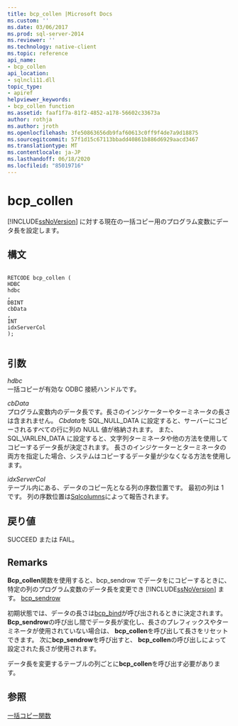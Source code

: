 ```yaml
---
title: bcp_collen |Microsoft Docs
ms.custom: ''
ms.date: 03/06/2017
ms.prod: sql-server-2014
ms.reviewer: ''
ms.technology: native-client
ms.topic: reference
api_name:
- bcp_collen
api_location:
- sqlncli11.dll
topic_type:
- apiref
helpviewer_keywords:
- bcp_collen function
ms.assetid: faaf1f7a-81f2-4852-a178-56602c33673a
author: rothja
ms.author: jroth
ms.openlocfilehash: 3fe50863656db9faf60613c0ff9f4de7a9d18875
ms.sourcegitcommit: 57f1d15c67113bbadd40861b886d6929aacd3467
ms.translationtype: MT
ms.contentlocale: ja-JP
ms.lasthandoff: 06/18/2020
ms.locfileid: "85019716"
---
```

# <a name="bcp_collen"></a>bcp_collen
  [!INCLUDE[ssNoVersion](../../includes/ssnoversion-md.md)] に対する現在の一括コピー用のプログラム変数にデータ長を設定します。  
  
## <a name="syntax"></a>構文  
  
```  
  
RETCODE bcp_collen (  
HDBC   
hdbc  
,  
DBINT   
cbData  
,  
INT   
idxServerCol  
);  
  
```  
  
## <a name="arguments"></a>引数  
 *hdbc*  
 一括コピーが有効な ODBC 接続ハンドルです。  
  
 *cbData*  
 プログラム変数内のデータ長です。長さのインジケーターやターミネータの長さは含まれません。 *Cbdata*を SQL_NULL_DATA に設定すると、サーバーにコピーされるすべての行に列の NULL 値が格納されます。 また、SQL_VARLEN_DATA に設定すると、文字列ターミネータや他の方法を使用してコピーするデータ長が決定されます。 長さのインジケーターとターミネータの両方を指定した場合、システムはコピーするデータ量が少なくなる方法を使用します。  
  
 *idxServerCol*  
 テーブル内にある、データのコピー先となる列の序数位置です。 最初の列は 1 です。 列の序数位置は[Sqlcolumns](../native-client-odbc-api/sqlcolumns.md)によって報告されます。  
  
## <a name="returns"></a>戻り値  
 SUCCEED または FAIL。  
  
## <a name="remarks"></a>Remarks  
 **Bcp_collen**関数を使用すると、bcp_sendrow でデータをにコピーするときに、特定の列のプログラム変数のデータ長を変更でき [!INCLUDE[ssNoVersion](../../includes/ssnoversion-md.md)] ます。 [bcp_sendrow](bcp-sendrow.md)  
  
 初期状態では、データの長さは[bcp_bind](bcp-bind.md)が呼び出されるときに決定されます。 **Bcp_sendrow**の呼び出し間でデータ長が変化し、長さのプレフィックスやターミネータが使用されていない場合は、 **bcp_collen**を呼び出して長さをリセットできます。 次に**bcp_sendrow**を呼び出すと、 **bcp_collen**の呼び出しによって設定された長さが使用されます。  
  
 データ長を変更するテーブルの列ごとに**bcp_collen**を呼び出す必要があります。  
  
## <a name="see-also"></a>参照  
 [一括コピー関数](sql-server-driver-extensions-bulk-copy-functions.md)  
  
  
